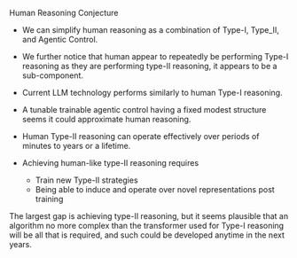 Human Reasoning Conjecture

- We can simplify human reasoning as a combination of Type-I, Type_II, and Agentic Control.
- We further notice that human appear to repeatedly be performing Type-I reasoning as they are performing type-II reasoning, it appears to be a sub-component.
- Current LLM technology performs similarly to human Type-I reasoning.
- A tunable trainable agentic control having a fixed modest structure seems it could approximate human reasoning.
- Human Type-II reasoning can operate effectively over periods of minutes to years or a lifetime.

- Achieving human-like type-II reasoning requires 
	- Train new Type-II strategies 
	- Being able to induce and operate over novel representations post training

The largest gap is achieving type-II reasoning, but it seems plausible that an algorithm no more complex than the transformer used for Type-I reasoning will be all that is required, and such could be developed anytime in the next years.


